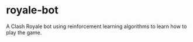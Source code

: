 # royale-bot
A Clash Royale bot using reinforcement learning algorithms to learn how to play the game.
